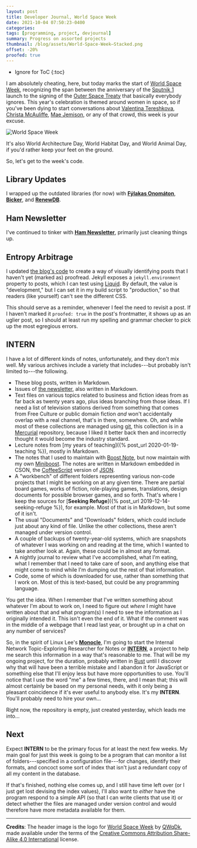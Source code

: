 ```yaml
---
layout: post
title: Developer Journal, World Space Week
date: 2021-10-04 07:50:23-0400
categories:
tags: [programming, project, devjournal]
summary: Progress on assorted projects
thumbnail: /blog/assets/World-Space-Week–Stacked.png
offset: -20%
proofed: true
---
```


* Ignore for ToC
{:toc}

I am absolutely cheating, here, but today marks the start of [World Space Week](https://en.wikipedia.org/wiki/World_Space_Week), recognizing the span between the anniversary of the [Sputnik 1](https://en.wikipedia.org/wiki/Sputnik_1) launch to the signing of the [Outer Space Treaty](https://en.wikipedia.org/wiki/Outer_Space_Treaty) that basically everybody ignores.  This year's celebration is themed around women in space, so if you've been dying to start conversations about [Valentina Tereshkova](https://en.wikipedia.org/wiki/Valentina_Tereshkova), [Christa McAuliffe](https://en.wikipedia.org/wiki/Christa_McAuliffe), [Mae Jemison](https://en.wikipedia.org/wiki/Mae_Jemison), or any of that crowd, this week is your excuse.

![World Space Week](/blog/assets/World-Space-Week–Stacked.png "Not to be confused with Word Space Week, where people discuss kerning...")

It's also World Architecture Day, World Habitat Day, and World Animal Day, if you'd rather keep your feet on the ground.

So, let's get to the week's code.

## Library Updates

I wrapped up the outdated libraries (for now) with [**Fýlakas Onomáton**](https://github.com/jcolag/fylakas-onomaton), [**Bicker**](https://github.com/jcolag/Bicker), and [**RenewDB**](https://github.com/jcolag/RenewDB).

## Ham Newsletter

I've continued to tinker with [**Ham Newsletter**](https://github.com/jcolag/ham-newsletter), primarily just cleaning things up.

## Entropy Arbitrage

I updated [the blog's code](https://github.com/jcolag/entropy-arbitrage-code) to create a way of visually identifying posts that I haven't yet (marked as) proofread.  Jekyll exposes a `jekyll.environment` property to posts, which I can test using [Liquid](https://shopify.github.io/liquid/).  By default, the value is "development," but I can set it in my build script to "production," so that readers (like yourself) can't see the different CSS.

This should serve as a reminder, whenever I feel the need to revisit a post.  If I haven't marked it `proofed: true` in the post's frontmatter, it shows up as an uglier post, so I should at least run my spelling and grammar checker to pick up the most egregious errors.

## INTERN

I have a lot of different kinds of notes, unfortunately, and they don't mix well.  My various archives include a variety that includes---but probably isn't limited to---the following.

 * These blog posts, written in Markdown.
 * Issues of [the newsletter](https://entropy-arbitrage.mailchimpsites.com/), also written in Markdown.
 * Text files on various topics related to business and fiction ideas from as far back as twenty years ago, plus ideas branching from those ideas.  If I need a list of television stations derived from something that comes from Free Culture or public domain fiction *and* won't accidentally overlap with a real channel, that's in there, somewhere.  Oh, and while most of these collections are managed using [git](https://git-scm.com/), this collection is in a [Mercurial](https://www.mercurial-scm.org/) repository, because I liked it better back then and incorrectly thought it would become the industry standard.
 * Lecture notes from [my years of teaching]({% post_url 2020-01-19-teaching %}), mostly in Markdown.
 * The notes that I used to maintain with [Boost Note](https://boostnote.io/), but now maintain with my own [Miniboost](https://github.com/jcolag/Miniboost).  The notes are written in Markdown embedded in CSON, the [CoffeeScript](https://en.wikipedia.org/wiki/CoffeeScript) version of [JSON](https://en.wikipedia.org/wiki/JSON).
 * A "workbench" of different folders representing various non-code projects that I might be working on at any given time.  There are partial board games, works of fiction, role-playing games, translations, design documents for possible browser games, and so forth.  That's where I keep the sources for [**Seeking Refuge**]({% post_url 2019-12-14-seeking-refuge %}), for example.  Most of that is in Markdown, but some of it isn't.
 * The usual "Documents" and "Downloads" folders, which could include just about any kind of file.  Unlike the other collections, these aren't managed under version control.
 * A couple of backups of twenty-year-old systems, which are snapshots of whatever I was working on and reading at the time, which I wanted to take another look at.  Again, these could be in almost any format.
 * A nightly journal to review what I've accomplished, what I'm eating, what I remember that I need to take care of soon, and anything else that might come to mind while I'm dumping out the rest of that information.
 * Code, some of which is downloaded for use, rather than something that I work on.  Most of this is text-based, but could be any programming language.

You get the idea.  When I remember that I've written something about whatever I'm about to work on, I need to figure out *where* I might have written about that and what program(s) I need to see the information as I originally intended it.  This isn't even the end of it.  What if the comment was in the middle of a webpage that I read last year, or brought up in a chat on any number of services?

So, in the spirit of Linux Lee's [**Monocle**](https://github.com/thesephist/monocle), I'm going to start the Internal Network Topic-Exploring Researcher for Notes or [**INTERN**](https://github.com/jcolag/intern), a project to help me search this information in a way that's reasonable to me.  That will be my ongoing project, for the duration, probably written in [Rust](https://www.rust-lang.org/) until I discover why that will have been a terrible mistake and I abandon it for JavaScript or something else that I'll enjoy less but have more opportunities to use.  You'll notice that I use the word "me" a few times, there, and I mean that; this will almost certainly be based on my personal needs, with it only being a pleasant coincidence if it's ever useful to anybody else.  It's my **INTERN**.  You'll probably need to hire your own...

Right now, the repository is empty, just created yesterday, which leads me into...

## Next

Expect **INTERN** to be the primary focus for at least the next few weeks.  My main goal for just this week is going to be a program that can monitor a list of folders---specified in a configuration file---for changes, identify their formats, and concoct some sort of index that isn't just a redundant copy of all my content in the database.

If that's finished, nothing else comes up, and I still have time left over (or I just get lost devising the index values), I'll also want to *either* have the program respond to a simple API (so that I can write clients that use it) or detect whether the files are managed under version control and would therefore have more metadata available for them.

* * *

**Credits**:  The header image is the logo for [World Space Week](https://commons.wikimedia.org/wiki/File:World_Space_Week_%E2%80%93_Stacked.png) by [QWqDk](https://commons.wikimedia.org/w/index.php?title=User:QWqDk&action=edit&redlink=1), made available under the terms of the [Creative Commons Attribution Share-Alike 4.0 International](https://creativecommons.org/licenses/by-sa/4.0/deed.en) license.
